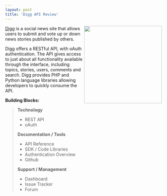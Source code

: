 ```yaml
---
layout: post
title: 'Digg API Review'
---
```

<img src="http://kinlane-productions.s3.amazonaws.com/api-evangelist/digg-logo.jpg" alt="" width="250" align="right" /><a href="http://www.digg.com">Digg</a> is a social news site that allows users to submit and vote up or down news stories published by others.<p></p>
Digg offers a RESTful API, with oAuth authentication.   The API gives access to just about all functionality available through the interface, including topics, stories, users, comments and search.  Digg provides PHP and Python language libraries allowing developers to quickly consume the API.<p></p>
<strong>Building Blocks:</strong>
<blockquote><strong>Technology</strong>
<ul class="mainlist">
	<li>REST API</li>
	<li>oAuth</li>
</ul>
<strong>Documentation / Tools</strong>
<ul class="mainlist">
	<li>API Reference</li>
	<li>SDK / Code Libraries</li>
	<li>Authentication Overview</li>
	<li>Github</li>
</ul>
<strong>Support / Management</strong>
<ul class="mainlist">
	<li>Dashboard</li>
	<li>Issue Tracker</li>
	<li>Forum</li>
</ul>
</blockquote>
